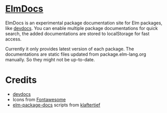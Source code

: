 # [ElmDocs](http://marc136.github.io/elmdocs)

ElmDocs is an experimental package documentation site for Elm packages, like [devdocs](http://devdocs.io).
You can enable multiple package documentations for quick search, the added documentations are stored to
localStorage for fast access.

Currently it only provides latest version of each package. The documentations are static files updated from
package.elm-lang.org manually. So they might not be up-to-date.


# Credits

- [devdocs](http://devdocs.io)
- Icons from [Fontawesome](http://fontawesome.io/)
- [elm-package-docs](https://github.com/klaftertief/elm-package-docs) scripts from [klaftertief](http://github.com/klaftertief)
